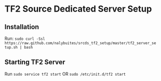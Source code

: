 # TF2 Source Dedicated Server Setup

## Installation
Run:
`sudo curl -Ssl https://raw.github.com/nalybuites/srcds_tf2_setup/master/tf2_server_setup.sh | bash`

## Starting TF2 Server
Run
    `sudo service tf2 start`
OR  `sudo /etc/init.d/tf2 start`
